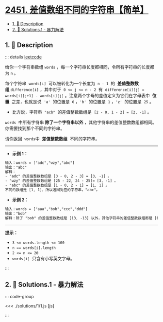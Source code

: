 # [2451. 差值数组不同的字符串【简单】](https://github.com/Tdahuyou/TNotes.leetcode/tree/main/notes/2451.%20%E5%B7%AE%E5%80%BC%E6%95%B0%E7%BB%84%E4%B8%8D%E5%90%8C%E7%9A%84%E5%AD%97%E7%AC%A6%E4%B8%B2%E3%80%90%E7%AE%80%E5%8D%95%E3%80%91)

<!-- region:toc -->

- [1. 📝 Description](#1--description)
- [2. 🎯 Solutions.1 - 暴力解法](#2--solutions1---暴力解法)

<!-- endregion:toc -->

## 1. 📝 Description

::: details [leetcode](https://leetcode.cn/problems/odd-string-difference/)

给你一个字符串数组 `words` ，每一个字符串长度都相同，令所有字符串的长度都为 `n` 。

每个字符串  `words[i]`  可以被转化为一个长度为  `n - 1`  的  **差值整数数组** `difference[i]` ，其中对于  `0 <= j <= n - 2`  有  `difference[i][j] = words[i][j+1] - words[i][j]` 。注意两个字母的差值定义为它们在字母表中  **位置**  之差，也就是说  `'a'`  的位置是  `0` ，`'b'`  的位置是  `1` ，`'z'`  的位置是  `25` 。

- 比方说，字符串  `"acb"`  的差值整数数组是  `[2 - 0, 1 - 2] = [2, -1]` 。

`words`  中所有字符串 **除了一个字符串以外** ，其他字符串的差值整数数组都相同。你需要找到那个不同的字符串。

请你返回  `words`中  **差值整数数组**  不同的字符串。

---

- **示例 1：**

```txt
输入：words = ["adc","wzy","abc"]
输出："abc"
解释：
- "adc" 的差值整数数组是 [3 - 0, 2 - 3] = [3, -1] 。
- "wzy" 的差值整数数组是 [25 - 22, 24 - 25]= [3, -1] 。
- "abc" 的差值整数数组是 [1 - 0, 2 - 1] = [1, 1] 。
不同的数组是 [1, 1]，所以返回对应的字符串，"abc"。
```

- **示例 2：**

```txt
输入：words = ["aaa","bob","ccc","ddd"]
输出："bob"
解释：除了 "bob" 的差值整数数组是 [13, -13] 以外，其他字符串的差值整数数组都是 [0, 0] 。
```

---

**提示：**

- `3 <= words.length <= 100`
- `n == words[i].length`
- `2 <= n <= 20`
- `words[i]`  只含有小写英文字母。

:::

## 2. 🎯 Solutions.1 - 暴力解法

::: code-group

<<< ./solutions/1/1.js [js]

:::
